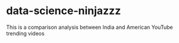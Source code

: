 # data-science-ninjazzz
This is a comparison analysis between India and American YouTube trending videos

